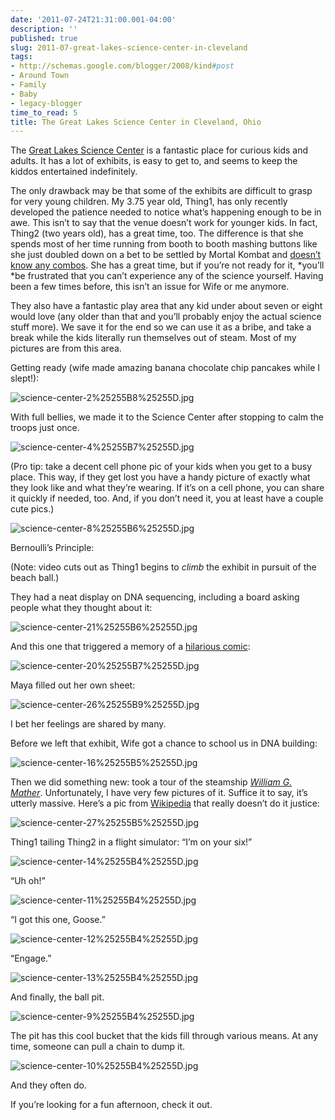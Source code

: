 ```yaml
---
date: '2011-07-24T21:31:00.001-04:00'
description: ''
published: true
slug: 2011-07-great-lakes-science-center-in-cleveland
tags:
- http://schemas.google.com/blogger/2008/kind#post
- Around Town
- Family
- Baby
- legacy-blogger
time_to_read: 5
title: The Great Lakes Science Center in Cleveland, Ohio
---
```



The <a href="http://www.glsc.org/">Great Lakes Science Center</a> is a fantastic place for curious kids and adults. It has a lot of exhibits, is easy to get to, and seems to keep the kiddos entertained indefinitely. 

The only drawback may be that some of the exhibits are difficult to grasp for very young children. My 3.75 year old, Thing1, has only recently developed the patience needed to notice what’s happening enough to be in awe. This isn’t to say that the venue doesn’t work for younger kids. In fact, Thing2 (two years old), has a great time, too. The difference is that she spends most of her time running from booth to booth mashing buttons like she just doubled down on a bet to be settled by Mortal Kombat and <a href="http://en.wikipedia.org/wiki/Eddy_Gordo#Other_appearances">doesn’t know any combos</a>. She has a great time, but if you’re not ready for it, *you’ll *be frustrated that you can’t experience any of the science yourself. Having been a few times before, this isn’t an issue for Wife or me anymore.

They also have a fantastic play area that any kid under about seven or eight would love (any older than that and you’ll probably enjoy the actual science stuff more). We save it for the end so we can use it as a bribe, and take a break while the kids literally run themselves out of steam. Most of my pictures are from this area.

Getting ready (wife made amazing banana chocolate chip pancakes while I slept!):  

![science-center-2%25255B8%25255D.jpg](science-center-2%25255B8%25255D.jpg)  

With full bellies, we made it to the Science Center after stopping to calm the troops just once.   

![science-center-4%25255B7%25255D.jpg](science-center-4%25255B7%25255D.jpg)

(Pro tip: take a decent cell phone pic of your kids when you get to a busy place. This way, if they get lost you have a handy picture of exactly what they look like and what they’re wearing. If it’s on a cell phone, you can share it quickly if needed, too. And, if you don’t need it, you at least have a couple cute pics.)  

![science-center-8%25255B6%25255D.jpg](science-center-8%25255B6%25255D.jpg)  

Bernoulli’s Principle:  



(Note: video cuts out as Thing1 begins to *climb* the exhibit in pursuit of the beach ball.)

They had a neat display on DNA sequencing, including a board asking people what they thought about it:

![science-center-21%25255B6%25255D.jpg](science-center-21%25255B6%25255D.jpg)

And this one that triggered a memory of a <a href="http://hyperboleandahalf.blogspot.com/2010/04/alot-is-better-than-you-at-everything.html">hilarious comic</a>:

![science-center-20%25255B7%25255D.jpg](science-center-20%25255B7%25255D.jpg)    

Maya filled out her own sheet:  

![science-center-26%25255B9%25255D.jpg](science-center-26%25255B9%25255D.jpg)  

I bet her feelings are shared by many. 

Before we left that exhibit, Wife got a chance to school us in DNA building:  

![science-center-16%25255B5%25255D.jpg](science-center-16%25255B5%25255D.jpg)

Then we did something new: took a tour of the steamship <a href="http://www.glsc.org/mather_museum.php">*William G. Mather*</a>. Unfortunately, I have very few pictures of it. Suffice it to say, it’s utterly massive. Here’s a pic from <a href="http://en.wikipedia.org/wiki/Steamship_William_G._Mather_Maritime_Museum">Wikipedia</a> that really doesn’t do it justice:

![science-center-27%25255B5%25255D.jpg](science-center-27%25255B5%25255D.jpg)  

Thing1 tailing Thing2 in a flight simulator: “I’m on your six!”

![science-center-14%25255B4%25255D.jpg](science-center-14%25255B4%25255D.jpg)

“Uh oh!”

![science-center-11%25255B4%25255D.jpg](science-center-11%25255B4%25255D.jpg)

“I got this one, Goose.”

![science-center-12%25255B4%25255D.jpg](science-center-12%25255B4%25255D.jpg)

“Engage.”

![science-center-13%25255B4%25255D.jpg](science-center-13%25255B4%25255D.jpg)

And finally, the ball pit.

![science-center-9%25255B4%25255D.jpg](science-center-9%25255B4%25255D.jpg)

The pit has this cool bucket that the kids fill through various means. At any time, someone can pull a chain to dump it.

![science-center-10%25255B4%25255D.jpg](science-center-10%25255B4%25255D.jpg)    

And they often do.  



If you’re looking for a fun afternoon, check it out.